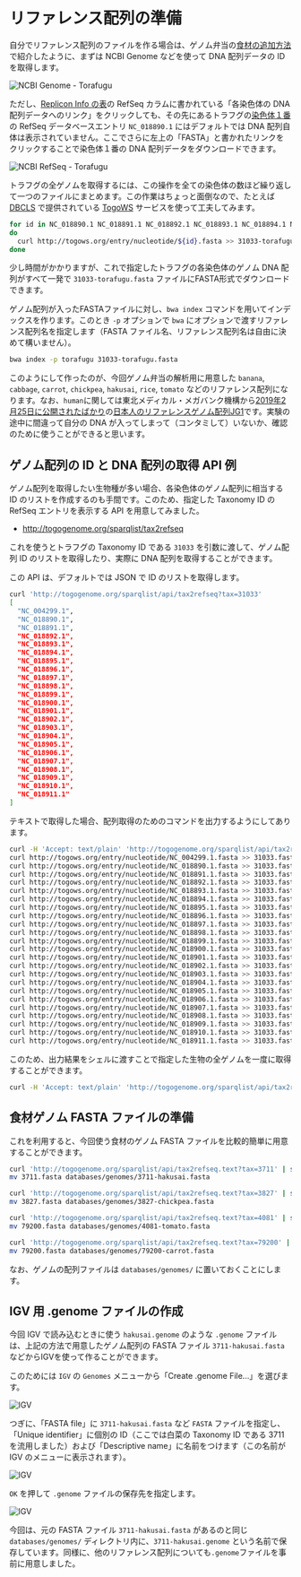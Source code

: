 # リファレンス配列の準備

自分でリファレンス配列のファイルを作る場合は、ゲノム弁当の[食材の追加方法](AdditionalGenomeBento.md)で紹介したように、まずは NCBI Genome などを使って DNA 配列データの ID を取得します。

![NCBI Genome - Torafugu](images/Genome-Torafugu.png)

ただし、[Replicon Info の表](https://www.ncbi.nlm.nih.gov/genome/63)の RefSeq カラムに書かれている「各染色体の DNA 配列データへのリンク」をクリックしても、その先にあるトラフグの[染色体１番](https://www.ncbi.nlm.nih.gov/nuccore/NC_018890.1)の RefSeq データベースエントリ `NC_018890.1` にはデフォルトでは DNA 配列自体は表示されていません。ここでさらに左上の「FASTA」と書かれたリンクをクリックすることで染色体１番の DNA 配列データをダウンロードできます。

![NCBI RefSeq - Torafugu](images/RefSeq-Torafugu.png)

トラフグの全ゲノムを取得するには、この操作を全ての染色体の数ほど繰り返して一つのファイルにまとめます。この作業はちょっと面倒なので、たとえば [DBCLS](https://dbcls.rois.ac.jp/) で提供されている [TogoWS](http://togows.org/) サービスを使って工夫してみます。

```sh
for id in NC_018890.1 NC_018891.1 NC_018892.1 NC_018893.1 NC_018894.1 NC_018895.1 NC_018896.1 NC_018897.1 NC_018898.1 NC_018899.1 NC_018900.1 NC_018901.1 NC_018902.1 NC_018903.1 NC_018904.1 NC_018905.1 NC_018906.1 NC_018907.1 NC_018908.1 NC_018909.1 NC_018910.1 NC_018911.1 NC_004299.1
do
  curl http://togows.org/entry/nucleotide/${id}.fasta >> 31033-torafugu.fasta
done
```

少し時間がかかりますが、これで指定したトラフグの各染色体のゲノム DNA 配列がすべて一発で `31033-torafugu.fasta` ファイルにFASTA形式でダウンロードできます。

ゲノム配列が入ったFASTAファイルに対し、`bwa index` コマンドを用いてインデックスを作ります。このとき `-p` オプションで `bwa` にオプションで渡すリファレンス配列名を指定します（FASTA ファイル名、リファレンス配列名は自由に決めて構いません）。

```sh
bwa index -p torafugu 31033-torafugu.fasta
```

このようにして作ったのが、今回ゲノム弁当の解析用に用意した `banana`, `cabbage`, `carrot`, `chickpea`, `hakusai`, `rice`, `tomato` などのリファレンス配列になります。なお、`human`に関しては東北メディカル・メガバンク機構から[2019年2月25日に公開されたばかり](https://www.megabank.tohoku.ac.jp/news/32217)の[日本人のリファレンスゲノム配列JG1](https://jmorp.megabank.tohoku.ac.jp/201902/downloads/)です。実験の途中に間違って自分の DNA が入ってしまって（コンタミして）いないか、確認のために使うことができると思います。

## ゲノム配列の ID と DNA 配列の取得 API 例

ゲノム配列を取得したい生物種が多い場合、各染色体のゲノム配列に相当する ID のリストを作成するのも手間です。このため、指定した Taxonomy ID の RefSeq エントリを表示する API を用意してみました。

* http://togogenome.org/sparqlist/tax2refseq

これを使うとトラフグの Taxonomy ID である `31033` を引数に渡して、ゲノム配列 ID のリストを取得したり、実際に DNA 配列を取得することができます。

この API は、デフォルトでは JSON で ID のリストを取得します。

```sh
curl 'http://togogenome.org/sparqlist/api/tax2refseq?tax=31033'
[
  "NC_004299.1",
  "NC_018890.1",
  "NC_018891.1",
  "NC_018892.1",
  "NC_018893.1",
  "NC_018894.1",
  "NC_018895.1",
  "NC_018896.1",
  "NC_018897.1",
  "NC_018898.1",
  "NC_018899.1",
  "NC_018900.1",
  "NC_018901.1",
  "NC_018902.1",
  "NC_018903.1",
  "NC_018904.1",
  "NC_018905.1",
  "NC_018906.1",
  "NC_018907.1",
  "NC_018908.1",
  "NC_018909.1",
  "NC_018910.1",
  "NC_018911.1"
]
```

テキストで取得した場合、配列取得のためのコマンドを出力するようにしてあります。

```sh
curl -H 'Accept: text/plain' 'http://togogenome.org/sparqlist/api/tax2refseq?tax=31033'
curl http://togows.org/entry/nucleotide/NC_004299.1.fasta >> 31033.fasta
curl http://togows.org/entry/nucleotide/NC_018890.1.fasta >> 31033.fasta
curl http://togows.org/entry/nucleotide/NC_018891.1.fasta >> 31033.fasta
curl http://togows.org/entry/nucleotide/NC_018892.1.fasta >> 31033.fasta
curl http://togows.org/entry/nucleotide/NC_018893.1.fasta >> 31033.fasta
curl http://togows.org/entry/nucleotide/NC_018894.1.fasta >> 31033.fasta
curl http://togows.org/entry/nucleotide/NC_018895.1.fasta >> 31033.fasta
curl http://togows.org/entry/nucleotide/NC_018896.1.fasta >> 31033.fasta
curl http://togows.org/entry/nucleotide/NC_018897.1.fasta >> 31033.fasta
curl http://togows.org/entry/nucleotide/NC_018898.1.fasta >> 31033.fasta
curl http://togows.org/entry/nucleotide/NC_018899.1.fasta >> 31033.fasta
curl http://togows.org/entry/nucleotide/NC_018900.1.fasta >> 31033.fasta
curl http://togows.org/entry/nucleotide/NC_018901.1.fasta >> 31033.fasta
curl http://togows.org/entry/nucleotide/NC_018902.1.fasta >> 31033.fasta
curl http://togows.org/entry/nucleotide/NC_018903.1.fasta >> 31033.fasta
curl http://togows.org/entry/nucleotide/NC_018904.1.fasta >> 31033.fasta
curl http://togows.org/entry/nucleotide/NC_018905.1.fasta >> 31033.fasta
curl http://togows.org/entry/nucleotide/NC_018906.1.fasta >> 31033.fasta
curl http://togows.org/entry/nucleotide/NC_018907.1.fasta >> 31033.fasta
curl http://togows.org/entry/nucleotide/NC_018908.1.fasta >> 31033.fasta
curl http://togows.org/entry/nucleotide/NC_018909.1.fasta >> 31033.fasta
curl http://togows.org/entry/nucleotide/NC_018910.1.fasta >> 31033.fasta
curl http://togows.org/entry/nucleotide/NC_018911.1.fasta >> 31033.fasta
```

このため、出力結果をシェルに渡すことで指定した生物の全ゲノムを一度に取得することができます。

```sh
curl -H 'Accept: text/plain' 'http://togogenome.org/sparqlist/api/tax2refseq?tax=31033' | sh
```

## 食材ゲノム FASTA ファイルの準備

これを利用すると、今回使う食材のゲノム FASTA ファイルを比較的簡単に用意することができます。

```sh
curl 'http://togogenome.org/sparqlist/api/tax2refseq.text?tax=3711' | sh
mv 3711.fasta databases/genomes/3711-hakusai.fasta

curl 'http://togogenome.org/sparqlist/api/tax2refseq.text?tax=3827' | sh
mv 3827.fasta databases/genomes/3827-chickpea.fasta

curl 'http://togogenome.org/sparqlist/api/tax2refseq.text?tax=4081' | sh
mv 79200.fasta databases/genomes/4081-tomato.fasta

curl 'http://togogenome.org/sparqlist/api/tax2refseq.text?tax=79200' | sh
mv 79200.fasta databases/genomes/79200-carrot.fasta
```

なお、ゲノムの配列ファイルは `databases/genomes/` に置いておくことにします。

## IGV 用 .genome ファイルの作成

今回 IGV で読み込むときに使う `hakusai.genome` のような `.genome` ファイルは、上記の方法で用意したゲノム配列の FASTA ファイル `3711-hakusai.fasta` などからIGVを使って作ることができます。

このためには `IGV` の `Genomes` メニューから「Create .genome File...」を選びます。

![IGV](images/IGV-create-genome.png)

つぎに、「FASTA file」に `3711-hakusai.fasta` など `FASTA` ファイルを指定し、「Unique identifier」に個別の ID（ここでは白菜の Taxonomy ID である 3711 を流用しました）および「Descriptive name」に名前をつけます（この名前が IGV のメニューに表示されます）。

![IGV](images/IGV-create-genome-fasta.png)

`OK` を押して `.genome` ファイルの保存先を指定します。

![IGV](images/IGV-create-genome-save.png)

今回は、元の FASTA ファイル `3711-hakusai.fasta` があるのと同じ `databases/genomes/` ディレクトリ内に、`3711-hakusai.genome` という名前で保存しています。同様に、他のリファレンス配列についても`.genome`ファイルを事前に用意しました。
